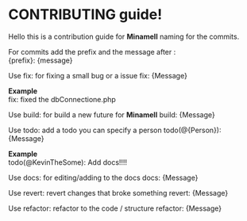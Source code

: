 # CONTRIBUTING guide!

Hello this is a contribution guide for **Minamell** naming for the commits.<br/>

For commits add the prefix and the message after : <br/>
{prefix}: {message}

Use fix: for fixing a small bug or a issue
fix: {Message}

**Example**<br/>
fix: fixed the dbConnectione.php

Use build: for build a new future for **Minamell**
build: {Message}

Use todo: add a todo you can specify a person
todo(@{Person}): {Message}

**Example**<br/>
todo(@KevinTheSome): Add docs!!!!

Use docs: for editing/adding to the docs
docs: {Message}

Use revert: revert changes that broke something
revert: {Message}

Use refactor: refactor to the code / structure
refactor: {Message}

